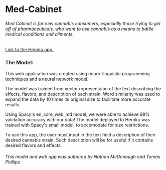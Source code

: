 # Med-Cabinet

###### Med Cabinet is for new cannabis consumers, especially those trying to get off of pharmaceuticals, who want to use cannabis as a means to battle medical conditions and ailments.

[Link to the Heroku app.](https://medicinalcannabis.herokuapp.com/ "Found out what strain is right for you!")

### The Model:

This web application was created using neuro-linguistic programming techniques and a neural network model. 

The model was trained from vector representaion of the text describing the effects, flavors, and description of each strain. Word similarity was used to expand the data by 10 times its original size to facilitate more accurate results. 

Using Spacy's en_core_web_md model, we were able to achieve 99% validation accuracy with our data! The model deployed to Heroku was trained with Spacy's small model, to accomodate for size restrictions.

To use this app, the user must input in the text field a description of their desired cannabis strain. Such description will be for useful if it contains desired flavors and effects.

###### This model and web app was authored by Nathan McDonough and Tomás Phillips